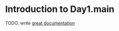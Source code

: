 # Introduction to Day1.main

TODO: write [great documentation](http://jacobian.org/writing/what-to-write/)
